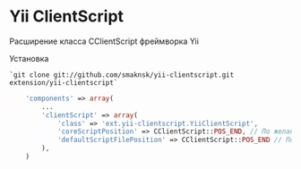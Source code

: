 Yii ClientScript
================

Расширение класса CClientScript фреймворка Yii

Установка

	`git clone git://github.com/smaknsk/yii-clientscript.git extension/yii-clientscript`
	
~~~php
	'components' => array(
		...
		'clientScript' => array(
			'class' => 'ext.yii-clientscript.YiiClientScript',
			'coreScriptPosition' => CClientScript::POS_END, // По желанию. Требуется Yii 1.1.11
			'defaultScriptFilePosition' => CClientScript::POS_END // По желанию. Требуется Yii 1.1.11
		),
	)
~~~